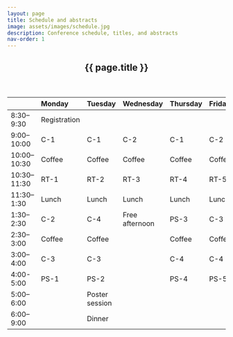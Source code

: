 ```yaml
---
layout: page
title: Schedule and abstracts
image: assets/images/schedule.jpg
description: Conference schedule, titles, and abstracts
nav-order: 1
---
```


<div id="main" class="alt">

<section id="one">

<div class="inner">
<header class="major">
<h1> {{ page.title }} </h1>
</header>

<table>
  <thead>
    <tr>
      <th style="text-align: left"> </th>
      <th style="text-align: left">Monday</th>
      <th style="text-align: left">Tuesday</th>
      <th style="text-align: left">Wednesday</th>
      <th style="text-align: left">Thursday</th>
      <th style="text-align: left">Friday</th>
    </tr>
  </thead>
  <tbody>
    <tr>
      <td style="text-align: left">8:30–9:30</td>
      <td style="text-align: left">Registration</td>
      <td style="text-align: left"> </td>
      <td style="text-align: left"> </td>
      <td style="text-align: left"> </td>
      <td style="text-align: left"> </td>
    </tr>
    <tr>
      <td style="text-align: left">9:00–10:00</td>
      <td style="text-align: left">C-1</td>
      <td style="text-align: left">C-1</td>
      <td style="text-align: left">C-2</td>
      <td style="text-align: left">C-1</td>
      <td style="text-align: left">C-2</td>
    </tr>
    <tr>
      <td style="text-align: left">10:00–10:30</td>
      <td style="text-align: left">Coffee</td>
      <td style="text-align: left">Coffee</td>
      <td style="text-align: left">Coffee</td>
      <td style="text-align: left">Coffee</td>
      <td style="text-align: left">Coffee</td>
    </tr>
    <tr>
      <td style="text-align: left">10:30–11:30</td>
      <td style="text-align: left">RT-1</td>
      <td style="text-align: left">RT-2</td>
      <td style="text-align: left">RT-3</td>
      <td style="text-align: left">RT-4</td>
      <td style="text-align: left">RT-5</td>
    </tr>
    <tr>
      <td style="text-align: left">11:30–1:30</td>
      <td style="text-align: left">Lunch</td>
      <td style="text-align: left">Lunch</td>
      <td style="text-align: left">Lunch</td>
      <td style="text-align: left">Lunch</td>
      <td style="text-align: left">Lunch</td>
    </tr>
    <tr>
      <td style="text-align: left">1:30–2:30</td>
      <td style="text-align: left">C-2</td>
      <td style="text-align: left">C-4</td>
      <td style="text-align: left">Free afternoon</td>
      <td style="text-align: left">PS-3</td>
      <td style="text-align: left">C-3</td>
    </tr>
    <tr>
      <td style="text-align: left">2:30–3:00</td>
      <td style="text-align: left">Coffee</td>
      <td style="text-align: left">Coffee</td>
      <td style="text-align: left"> </td>
      <td style="text-align: left">Coffee</td>
      <td style="text-align: left">Coffee</td>
    </tr>
    <tr>
      <td style="text-align: left">3:00–4:00</td>
      <td style="text-align: left">C-3</td>
      <td style="text-align: left">C-3</td>
      <td style="text-align: left"> </td>
      <td style="text-align: left">C-4</td>
      <td style="text-align: left">C-4</td>
    </tr>
    <tr>
      <td style="text-align: left">4:00-5:00</td>
      <td style="text-align: left">PS-1</td>
      <td style="text-align: left">PS-2</td>
      <td style="text-align: left"> </td>
      <td style="text-align: left">PS-4</td>
      <td style="text-align: left">PS-5</td>
    </tr>
    <tr>
      <td style="text-align: left">5:00–6:00</td>
      <td style="text-align: left"> </td>
      <td style="text-align: left">Poster session</td>
      <td style="text-align: left"> </td>
      <td style="text-align: left"> </td>
      <td style="text-align: left"> </td>
    </tr>
    <tr>
      <td style="text-align: left">6:00–9:00</td>
      <td style="text-align: left"> </td>
      <td style="text-align: left">Dinner</td>
      <td style="text-align: left"> </td>
      <td style="text-align: left"> </td>
      <td style="text-align: left"> </td>
    </tr>
  </tbody>
</table>

</div>

</section>
</div>
